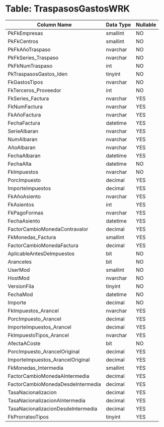 # Table: TraspasosGastosWRK

| Column Name | Data Type | Nullable |
|-------------|-----------|----------|
| PkFkEmpresas | smallint | NO |
| PkFkCentros | smallint | NO |
| PkFkAñoTraspaso | nvarchar | NO |
| PkFkSeries_Traspaso | nvarchar | NO |
| PkFkNumTraspaso | int | NO |
| PkTraspasosGastos_Iden | tinyint | NO |
| FkGastosTipos | nvarchar | NO |
| FkTerceros_Proveedor | int | NO |
| FkSeries_Factura | nvarchar | YES |
| FkNumFactura | nvarchar | YES |
| FkAñoFactura | nvarchar | YES |
| FechaFactura | datetime | YES |
| SerieAlbaran | nvarchar | YES |
| NumAlbaran | nvarchar | YES |
| AñoAlbaran | nvarchar | YES |
| FechaAlbaran | datetime | YES |
| FechaAlta | datetime | NO |
| FkImpuestos | nvarchar | NO |
| PorcImpuesto | decimal | YES |
| ImporteImpuestos | decimal | YES |
| FkAñoAsiento | nvarchar | YES |
| FkAsientos | int | YES |
| FkPagoFormas | nvarchar | YES |
| FechaAsiento | datetime | YES |
| FactorCambioMonedaContravalor | decimal | YES |
| FkMonedas_Factura | smallint | YES |
| FactorCambioMonedaFactura | decimal | YES |
| AplicableAntesDeImpuestos | bit | NO |
| Aranceles | bit | NO |
| UserMod | smallint | NO |
| HostMod | nvarchar | NO |
| VersionFila | tinyint | NO |
| FechaMod | datetime | NO |
| Importe | decimal | NO |
| FkImpuestos_Arancel | nvarchar | YES |
| PorcImpuesto_Arancel | decimal | YES |
| ImporteImpuestos_Arancel | decimal | YES |
| FkImpuestoTipos_Arancel | nvarchar | YES |
| AfectaACoste | bit | NO |
| PorcImpuesto_ArancelOriginal | decimal | YES |
| ImporteImpuestos_ArancelOriginal | decimal | YES |
| FkMonedas_Intermedia | smallint | YES |
| FactorCambioMonedaAIntermedia | decimal | YES |
| FactorCambioMonedaDesdeIntermedia | decimal | YES |
| TasaNacionalizacion | decimal | YES |
| TasaNacionalizacionAIntermedia | decimal | YES |
| TasaNacionalizacionDesdeIntermedia | decimal | YES |
| FkProrrateoTipos | tinyint | YES |
